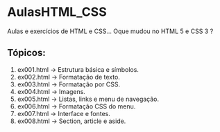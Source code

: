# AulasHTML_CSS
Aulas e exercícios de HTML e CSS... Oque mudou no HTML 5 e CSS 3 ?

## Tópicos:
1. ex001.html -> Estrutura básica e símbolos.
2. ex002.html -> Formatação de texto.
3. ex003.html -> Formatação por CSS.
4. ex004.html -> Imagens.
5. ex005.html -> Listas, links e menu de navegação.
6. ex006.html -> Formatação CSS do menu.
7. ex007.html -> Interface e fontes.
8. ex008.html -> Section, article e aside.